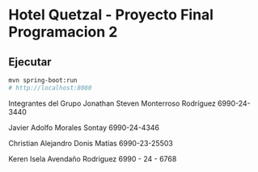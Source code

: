 # Hotel Quetzal - Proyecto Final Programacion 2



## Ejecutar
```bash
mvn spring-boot:run
# http://localhost:8080
```

Integrantes del Grupo
Jonathan Steven Monterroso Rodríguez
6990-24-3440

Javier Adolfo Morales Sontay 
6990-24-4346

Christian Alejandro Donis Matías
6990-23-25503

Keren Isela Avendaño Rodriguez
6990 - 24 - 6768

